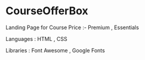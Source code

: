 # CourseOfferBox
Landing Page for Course Price :- Premium , Essentials 

Languages : HTML , CSS

Libraries : Font Awesome , Google Fonts
